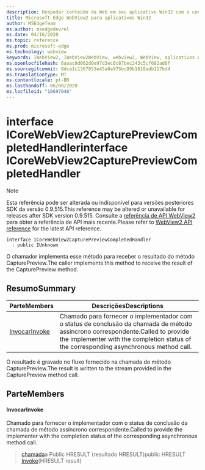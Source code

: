```yaml
---
description: Hospedar conteúdo da Web em seu aplicativo Win32 com o controle WebView2 do Microsoft Edge
title: Microsoft Edge WebView2 para aplicativos Win32
author: MSEdgeTeam
ms.author: msedgedevrel
ms.date: 04/16/2020
ms.topic: reference
ms.prod: microsoft-edge
ms.technology: webview
keywords: IWebView2, IWebView2WebView, webview2, WebView, aplicativos Win32, Win32, Edge, ICoreWebView2, ICoreWebView2Controller, controle do navegador, HTML Edge
ms.openlocfilehash: 6aaac0d062d0e97d3ec0c87bec243c5cf682ad6f
ms.sourcegitcommit: 8dca1c1367853e45a0a975bc89b1818adb117bd4
ms.translationtype: MT
ms.contentlocale: pt-BR
ms.lasthandoff: 06/08/2020
ms.locfileid: "10697046"
---
```

# <span data-ttu-id="0f67d-104">interface ICoreWebView2CapturePreviewCompletedHandler</span><span class="sxs-lookup"><span data-stu-id="0f67d-104">interface ICoreWebView2CapturePreviewCompletedHandler</span></span> 

> [!NOTE]
> <span data-ttu-id="0f67d-105">Esta referência pode ser alterada ou indisponível para versões posteriores SDK da versão 0.9.515.</span><span class="sxs-lookup"><span data-stu-id="0f67d-105">This reference may be altered or unavailable for releases after SDK version 0.9.515.</span></span> <span data-ttu-id="0f67d-106">Consulte a [referência de API WebView2](../../../webview2-api-reference.md) para obter a referência de API mais recente.</span><span class="sxs-lookup"><span data-stu-id="0f67d-106">Please refer to [WebView2 API reference](../../../webview2-api-reference.md) for the latest API reference.</span></span>

```
interface ICoreWebView2CapturePreviewCompletedHandler
  : public IUnknown
```

<span data-ttu-id="0f67d-107">O chamador implementa esse método para receber o resultado do método CapturePreview.</span><span class="sxs-lookup"><span data-stu-id="0f67d-107">The caller implements this method to receive the result of the CapturePreview method.</span></span>

## <span data-ttu-id="0f67d-108">Resumo</span><span class="sxs-lookup"><span data-stu-id="0f67d-108">Summary</span></span>

 <span data-ttu-id="0f67d-109">Parte</span><span class="sxs-lookup"><span data-stu-id="0f67d-109">Members</span></span>                        | <span data-ttu-id="0f67d-110">Descrições</span><span class="sxs-lookup"><span data-stu-id="0f67d-110">Descriptions</span></span>
--------------------------------|---------------------------------------------
[<span data-ttu-id="0f67d-111">Invocar</span><span class="sxs-lookup"><span data-stu-id="0f67d-111">Invoke</span></span>](#invoke) | <span data-ttu-id="0f67d-112">Chamado para fornecer o implementador com o status de conclusão da chamada de método assíncrono correspondente.</span><span class="sxs-lookup"><span data-stu-id="0f67d-112">Called to provide the implementer with the completion status of the corresponding asynchronous method call.</span></span>

<span data-ttu-id="0f67d-113">O resultado é gravado no fluxo fornecido na chamada do método CapturePreview.</span><span class="sxs-lookup"><span data-stu-id="0f67d-113">The result is written to the stream provided in the CapturePreview method call.</span></span>

## <span data-ttu-id="0f67d-114">Parte</span><span class="sxs-lookup"><span data-stu-id="0f67d-114">Members</span></span>

#### <span data-ttu-id="0f67d-115">Invocar</span><span class="sxs-lookup"><span data-stu-id="0f67d-115">Invoke</span></span> 

<span data-ttu-id="0f67d-116">Chamado para fornecer o implementador com o status de conclusão da chamada de método assíncrono correspondente.</span><span class="sxs-lookup"><span data-stu-id="0f67d-116">Called to provide the implementer with the completion status of the corresponding asynchronous method call.</span></span>

> <span data-ttu-id="0f67d-117">[chamada](#invoke)a Public HRESULT (resultado HRESULT)</span><span class="sxs-lookup"><span data-stu-id="0f67d-117">public HRESULT [Invoke](#invoke)(HRESULT result)</span></span>

